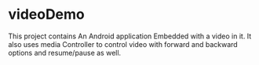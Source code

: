 # videoDemo
This project contains An Android application Embedded with a video in it.
It also uses media Controller to control video with forward and backward options and resume/pause as well.
